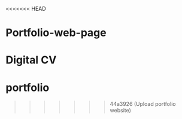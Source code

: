 <<<<<<< HEAD
# Portfolio-web-page
Digital CV
=======
# portfolio
>>>>>>> 44a3926 (Upload portfolio website)
